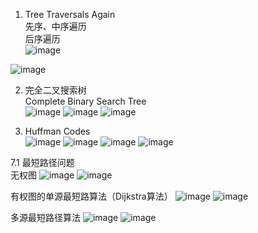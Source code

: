 1. Tree Traversals Again  
先序、中序遍历  
后序遍历  
  ![image](https://user-images.githubusercontent.com/50080058/118445227-bd6ff680-b720-11eb-87ed-703fe542ae66.png)

  ![image](https://user-images.githubusercontent.com/50080058/118445158-a92bf980-b720-11eb-9340-30d0e6645e51.png)
  
  
2. 完全二叉搜索树  
Complete Binary Search Tree  
  ![image](https://user-images.githubusercontent.com/50080058/118448448-96b3bf00-b724-11eb-9a81-66d3f3d340e9.png)
  ![image](https://user-images.githubusercontent.com/50080058/118448468-9e736380-b724-11eb-9394-d891b92f191b.png)
  ![image](https://user-images.githubusercontent.com/50080058/118448501-a8956200-b724-11eb-9238-9541cedc1f91.png)

3. Huffman Codes  
![image](https://user-images.githubusercontent.com/50080058/118481726-5feea080-b746-11eb-9aba-6c526cf3af61.png)
![image](https://user-images.githubusercontent.com/50080058/118481751-6715ae80-b746-11eb-9e33-681d787962d1.png)
![image](https://user-images.githubusercontent.com/50080058/118481778-6da42600-b746-11eb-83a1-82e566e434de.png)
![image](https://user-images.githubusercontent.com/50080058/118481797-739a0700-b746-11eb-9a50-9ed6831a83b3.png)
  
7.1 最短路径问题  
  无权图
   ![image](https://user-images.githubusercontent.com/50080058/118752744-3d6b9d00-b896-11eb-9b7e-aaf97745c578.png)
   ![image](https://user-images.githubusercontent.com/50080058/118752763-465c6e80-b896-11eb-931a-1803292a4e0a.png)
   
有权图的单源最短路算法（Dijkstra算法）
  ![image](https://user-images.githubusercontent.com/50080058/118752901-7efc4800-b896-11eb-914d-c6ac6bcea0be.png)
  ![image](https://user-images.githubusercontent.com/50080058/118752948-93d8db80-b896-11eb-8826-db695a0a8c6a.png)

多源最短路径算法
  ![image](https://user-images.githubusercontent.com/50080058/118752981-a8b56f00-b896-11eb-9a16-87a643e0fb80.png)
  ![image](https://user-images.githubusercontent.com/50080058/118753025-b5d25e00-b896-11eb-950c-0a415ba164a2.png)





